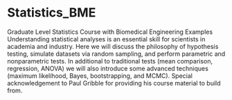 # Statistics_BME
Graduate Level Statistics Course with Biomedical Engineering Examples
Understanding statistical analyses is an essential skill for scientists in academia and industry. Here we will discuss the philosophy of hypothesis testing, simulate datasets via random sampling, and perform parametric and nonparametric tests. In additional to traditional tests (mean comparison, regression, ANOVA) we will also introduce some advanced techniques (maximum likelihood, Bayes, bootstrapping, and MCMC). Special acknowledgement to Paul Gribble for providing his course material to build from.
